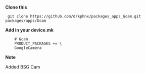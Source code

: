 **Clone this**
	
     git clone https://github.com/drkphnx/packages_apps_Gcam.git packages/apps/Gcam
 	 

**Add in your device.mk**

        # Gcam
        PRODUCT_PACKAGES += \
        GoogleCamera
	
**Note**

Added BSG Cam 
